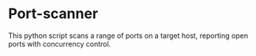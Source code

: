 # Port-scanner
This python script scans a range of ports on a target host, reporting open ports with concurrency control.
